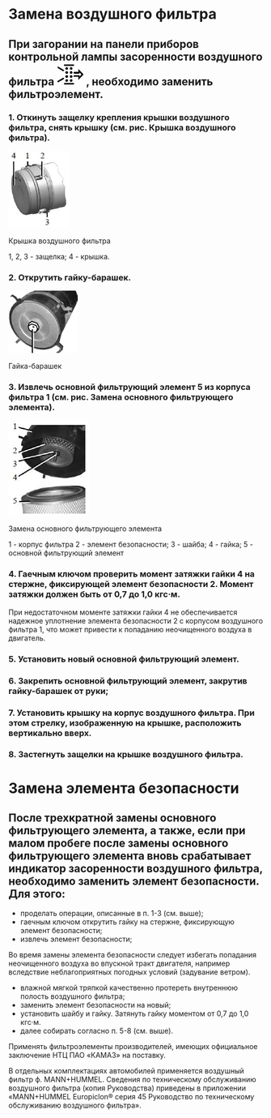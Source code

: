 # Замена воздушного фильтра


## При загорании на панели приборов контрольной лампы засоренности воздушного фильтра  ![text](../assets/air_filter_lamp.jpg) , необходимо заменить фильтроэлемент.

### 1. Откинуть защелку крепления крышки воздушного фильтра, снять крышку (см. рис. Крышка воздушного фильтра).
![text](../assets/корупус%20воздушного%20фильтра.jpeg)

Крышка воздушного фильтра

1, 2, 3 - защелка; 4 - крышка.

### 2. Открутить гайку-барашек.

![text](../assets/гайка-барашек.jpg)

Гайка-барашек

### 3. Извлечь основной фильтрующий элемент 5 из корпуса фильтра 1 (см. рис. Замена основного фильтрующего элемента).

![text](../assets/основной%20фильтрующий%20элемент.jpeg)

Замена основного фильтрующего элемента

1 - корпус фильтра 2 - элемент безопасности; 3 - шайба; 4 - гайка; 5 - основной фильтрующий элемент

### 4. Гаечным ключом проверить момент затяжки гайки 4 на стержне, фиксирующей элемент безопасности 2. Момент затяжки должен быть от 0,7 до 1,0 кгс·м.
   При недостаточном моменте затяжки гайки 4 не обеспечивается надежное уплотнение элемента безопасности 2 с корпусом воздушного фильтра 1, что может привести к попаданию неочищенного воздуха в двигатель.

### 5. Установить новый основной фильтрующий элемент.

### 6. Закрепить основной фильтрующий элемент, закрутив гайку-барашек от руки;

### 7. Установить крышку на корпус воздушного фильтра. При этом стрелку, изображенную на крышке, расположить вертикально вверх.

### 8. Застегнуть защелки на крышке воздушного фильтра.

# Замена элемента безопасности

## После трехкратной замены основного фильтрующего элемента, а также, если при малом пробеге после замены основного фильтрующего элемента вновь срабатывает индикатор засоренности воздушного фильтра, необходимо заменить элемент безопасности. Для этого:

 - проделать операции, описанные в п. 1-3 (см. выше);
 - гаечным ключом открутить гайку на стержне, фиксирующую элемент безопасности;
 - извлечь элемент безопасности;

Во время замены элемента безопасности следует избегать попадания неочищенного воздуха во впускной тракт двигателя, например вследствие неблагоприятных погодных условий (задувание ветром).

 - влажной мягкой тряпкой качественно протереть внутреннюю полость воздушного фильтра;
 - заменить элемент безопасности на новый;
 - установить шайбу и гайку. Затянуть гайку моментом от 0,7 до 1,0 кгс·м.
 - далее собирать согласно п. 5-8 (см. выше).

Применять фильтроэлементы производителей, имеющих официальное заключение НТЦ ПАО «КАМАЗ» на поставку.

В отдельных комплектациях автомобилей применяется воздушный фильтр ф. MANN+HUMMEL.
Сведения по техническому обслуживанию воздушного фильтра (копия Руководства) приведены в приложении «MANN+HUMMEL Europiclon® серия 45 Руководство по техническому обслуживанию воздушного фильтра».

 


